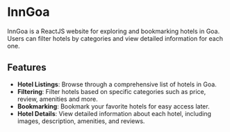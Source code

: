# InnGoa

InnGoa is a ReactJS website for exploring and bookmarking hotels in Goa. Users can filter hotels by categories and view detailed information for each one.

## Features

- **Hotel Listings**: Browse through a comprehensive list of hotels in Goa.
- **Filtering**: Filter hotels based on specific categories such as price, review, amenities and more.
- **Bookmarking**: Bookmark your favorite hotels for easy access later.
- **Hotel Details**: View detailed information about each hotel, including images, description, amenities, and reviews.